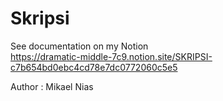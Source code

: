 # Skripsi

See documentation on my Notion
<br>
https://dramatic-middle-7c9.notion.site/SKRIPSI-c7b654bd0ebc4cd78e7dc0772060c5e5

Author : Mikael Nias
